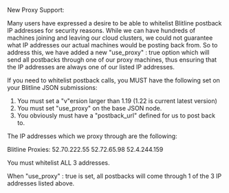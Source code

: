 New Proxy Support:

Many users have expressed a desire to be able to whitelist Blitline postback IP addresses for security reasons.
While we can have hundreds of machines joining and leaving our cloud clusters, we could not guarantee what IP addresses
our actual machines would be posting back from. So to address this, we have added a new "use_proxy" : true option which will
send all postbacks through one of our proxy machines, thus ensuring that the IP addresses are always one of our listed IP addresses.

If you need to whitelist postback calls, you MUST have the following set on your Blitline JSON submissions:

1. You must set a "v"ersion larger than 1.19 (1.22 is current latest version)
2. You must set "use_proxy" on the base JSON node.
3. You obviously must have a "postback_url" defined for us to post back to.

The IP addresses which we proxy through are the following:

Blitline Proxies:
52.70.222.55
52.72.65.98
52.4.244.159

You must whitelist ALL 3 addresses.

When "use_proxy" : true is set, all postbacks will come through 1 of the 3 IP addresses listed above.


